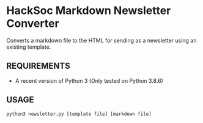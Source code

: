 # HackSoc Markdown Newsletter Converter
Converts a markdown file to the HTML for sending as a newsletter using an existing template.

## REQUIREMENTS
 - A recent version of Python 3 (Only tested on Python 3.8.6)

## USAGE
`python3 newsletter.py [template file] [markdown file]`
